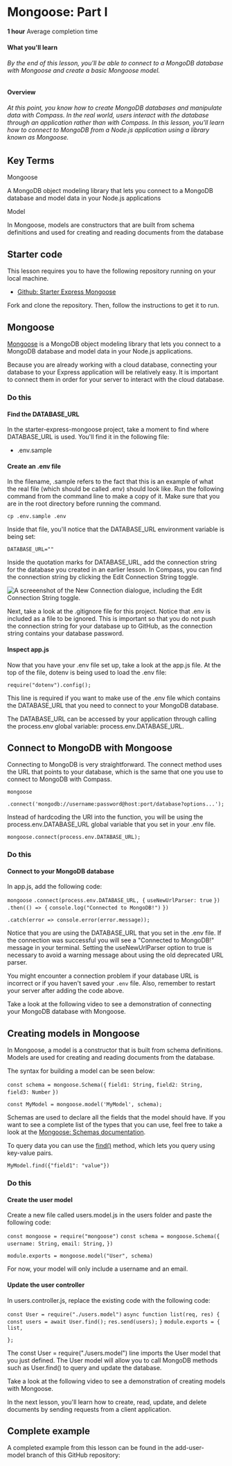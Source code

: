 # Mongoose: Part I

**1 hour** Average completion time

#### What you'll learn

###### By the end of this lesson, you'll be able to connect to a MongoDB database with Mongoose and create a basic Mongoose model.

#### Overview

###### At this point, you know how to create MongoDB databases and manipulate data with Compass. In the real world, users interact with the database through an application rather than with Compass. In this lesson, you'll learn how to connect to MongoDB from a Node.js application using a library known as Mongoose.

## Key Terms

Mongoose

A MongoDB object modeling library that lets you connect to a MongoDB database and model data in your Node.js applications

Model

In Mongoose, models are constructors that are built from schema definitions and used for creating and reading documents from the database

## Starter code

This lesson requires you to have the following repository running on your local machine.

- [Github: Starter Express Mongoose](https://github.com/Thinkful-Ed/starter-express-mongoose)
    

Fork and clone the repository. Then, follow the instructions to get it to run.

## Mongoose

[Mongoose](https://mongoosejs.com/) is a MongoDB object modeling library that lets you connect to a MongoDB database and model data in your Node.js applications.

Because you are already working with a cloud database, connecting your database to your Express application will be relatively easy. It is important to connect them in order for your server to interact with the cloud database.

### Do this

#### Find the DATABASE_URL

In the starter-express-mongoose project, take a moment to find where DATABASE_URL is used. You'll find it in the following file:

- .env.sample
    

#### Create an .env file

In the filename, .sample refers to the fact that this is an example of what the real file (which should be called .env) should look like. Run the following command from the command line to make a copy of it. Make sure that you are in the root directory before running the command.

`cp .env.sample .env`

Inside that file, you'll notice that the DATABASE_URL environment variable is being set:

`DATABASE_URL=""`

Inside the quotation marks for DATABASE_URL, add the connection string for the database you created in an earlier lesson. In Compass, you can find the connection string by clicking the Edit Connection String toggle.

![A screeenshot of the New Connection dialogue, including the Edit Connection String toggle.](https://images.ctfassets.net/c7lxnbtvvcxm/1XrXHCYz6zcbiyD0QTBXA2/3a8d7380b3abbc9cc8d6f1bf593b5d61/ENG_-_compass-url.png)

Next, take a look at the .gitignore file for this project. Notice that .env is included as a file to be ignored. This is important so that you do not push the connection string for your database up to GitHub, as the connection string contains your database password.

#### Inspect app.js

Now that you have your .env file set up, take a look at the app.js file. At the top of the file, dotenv is being used to load the .env file:

`require("dotenv").config();`

This line is required if you want to make use of the .env file which contains the DATABASE_URL that you need to connect to your MongoDB database.

The DATABASE_URL can be accessed by your application through calling the process.env global variable: process.env.DATABASE_URL.

## Connect to MongoDB with Mongoose

Connecting to MongoDB is very straightforward. The connect method uses the URL that points to your database, which is the same that one you use to connect to MongoDB with Compass.

`mongoose`

`.connect('mongodb://username:password@host:port/database?options...');`

Instead of hardcoding the URI into the function, you will be using the process.env.DATABASE_URL global variable that you set in your .env file.

`mongoose.connect(process.env.DATABASE_URL);`

### Do this

#### Connect to your MongoDB database

In app.js, add the following code:

`mongoose` `.connect(process.env.DATABASE_URL, {` `useNewUrlParser: true` `})` `.then(() => {` `console.log("Connected to MongoDB!")` `})`

`.catch(error => console.error(error.message));`

Notice that you are using the DATABASE_URL that you set in the .env file. If the connection was successful you will see a "Connected to MongoDB!" message in your terminal. Setting the useNewUrlParser option to true is necessary to avoid a warning message about using the old deprecated URL parser.

You might encounter a connection problem if your database URL is incorrect or if you haven't saved your `.env` file. Also, remember to restart your server after adding the code above.

Take a look at the following video to see a demonstration of connecting your MongoDB database with Mongoose.

## Creating models in Mongoose

In Mongoose, a model is a constructor that is built from schema definitions. Models are used for creating and reading documents from the database.

The syntax for building a model can be seen below:

`const schema = mongoose.Schema({` `field1: String,` `field2: String,` `field3: Number` `})`

`const MyModel = mongoose.model('MyModel', schema);`

Schemas are used to declare all the fields that the model should have. If you want to see a complete list of the types that you can use, feel free to take a look at the [Mongoose: Schemas documentation](https://mongoosejs.com/docs/guide.html).

To query data you can use the [find()](https://mongoosejs.com/docs/5.x/docs/api.html#model_Model.find) method, which lets you query using key-value pairs.

`MyModel.find({"field1": "value"})`

### Do this

#### Create the user model

Create a new file called users.model.js in the users folder and paste the following code:

`const mongoose = require("mongoose")` `const schema = mongoose.Schema({` `username: String,` `email: String,` `})`

`module.exports = mongoose.model("User", schema)`

For now, your model will only include a username and an email.

#### Update the user controller

In users.controller.js, replace the existing code with the following code:

`const User = require("./users.model")` `async function list(req, res) {` `const users = await User.find();` `res.send(users);` `}` `module.exports = {` `list,`

`};`

The const User = require("./users.model") line imports the User model that you just defined. The User model will allow you to call MongoDB methods such as User.find() to query and update the database.

Take a look at the following video to see a demonstration of creating models with Mongoose.

In the next lesson, you'll learn how to create, read, update, and delete documents by sending requests from a client application.

## Complete example

A completed example from this lesson can be found in the add-user-model branch of this GitHub repository: